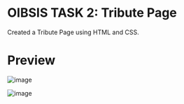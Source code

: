 # OIBSIS TASK 2: Tribute Page
Created a Tribute Page using HTML and CSS.
# Preview
![image](https://user-images.githubusercontent.com/114283335/221425731-ae2dfb68-2d73-4f26-8d8c-eea59d501cf1.png)

![image](https://user-images.githubusercontent.com/114283335/221425780-a7130bbd-ed94-4996-8a9a-668391760771.png)
